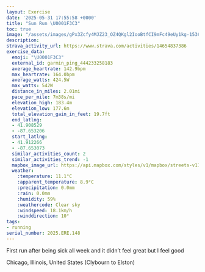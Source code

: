 ```yaml
---
layout: Exercise
date: '2025-05-31 17:55:58 +0000'
title: "Sun Run \U0001F3C3"
toc: true
image: "/assets/images/gPx3Zcfy4MJZ23_OZ4QKgl2IooBtfCI9mFc49eUy1kg-1536x2048.jpg.jpeg"
description:
strava_activity_url: https://www.strava.com/activities/14654837386
exercise_data:
  emoji: "\U0001F3C3"
  external_id: garmin_ping_444233258183
  average_heartrate: 142.9bpm
  max_heartrate: 164.0bpm
  average_watts: 424.5W
  max_watts: 542W
  distance_in_miles: 2.01mi
  pace_per_mile: 7m38s/mi
  elevation_high: 183.4m
  elevation_low: 177.6m
  total_elevation_gain_in_feet: 19.7ft
  end_latlng:
  - 41.908529
  - -87.653206
  start_latlng:
  - 41.912266
  - -87.653073
  similar_activities_count: 2
  similar_activities_trend: -1
  mapbox_image_url: https://api.mapbox.com/styles/v1/mapbox/streets-v11/static/path-5+787af2-1.0(ody~F%7Cg_vO%7D%40t%40SV_BjAw%40~%40m%40%5E_%40Jm%40%5Ec%40d%40y%40r%40MPg%40%5CIBG%3Fi%40k%40IAKDgCfDYb%40S%5EAhADtAB~FFjGAjCCfAFn%40%3Fh%40%7C%40pFb%40zCFp%40DNB%40nDaCjAq%40t%40i%40z%40k%40Z%5B%40KOcAg%40uAa%40_BI_%40Aa%40BM%60%40m%40%5Ck%40Vm%40~AmAHIDM%3FSCg%40BOBCdCcBpBkAl%40G%5C%40RCtCAZCr%40%40ZCP%3FJAHGCa%40B_AIiAD_%40%40qBG%7BD%3FgBBaCC_CIkEKqAE%7DA%3FGHOd%40S),pin-s-s+e5b22e(-87.65583,41.9132),pin-s-f+89ae00(-87.654,41.91061)/auto/800x800?access_token=pk.eyJ1Ijoiam9zaGJlY2ttYW4iLCJhIjoiY205eWR2aDd1MWZ6djJrbXc4a3M0bWZleiJ9.XiG9OWkNcZk2QzjJbxLB4A
  weather:
    :temperature: 11.1°C
    :apparent_temperature: 8.9°C
    :precipitation: 0.0mm
    :rain: 0.0mm
    :humidity: 59%
    :weathercode: Clear sky
    :windspeed: 18.1km/h
    :winddirection: 10°
tags:
- running
serial_number: 2025.ERE.148
---
```

First run after being sick all week and it didn’t feel great but I feel good

Chicago, Illinois, United States (Clybourn to Elston)
